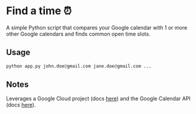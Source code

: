 # Find a time ⏰

A simple Python script that compares your Google calendar with 1 or more other Google calendars and finds common open time slots.

## Usage
```python
python app.py john.doe@gmail.com jane.doe@gmail.com ...
```

## Notes
Leverages a Google Cloud project (docs [here](https://developers.google.com/workspace/guides/get-started)) and the Google Calendar API (docs [here](https://developers.google.com/calendar/api/guides/overview)).
